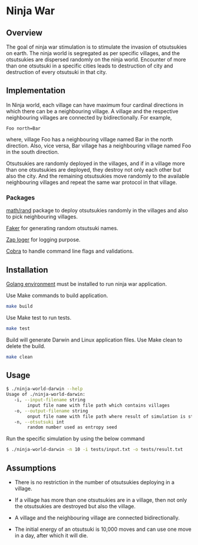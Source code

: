 # Ninja War

## Overview

The goal of ninja war stimulation is to stimulate the
invasion of otsutsukies on earth.
The ninja world is segregated
as per specific villages, and the otsutsukies are dispersed randomly on the ninja world.
Encounter of more than one otsutsuki in a specific cities leads to destruction of city and
destruction of every otsutsuki in that city.

## Implementation

In Ninja world, each village can have maximum four cardinal directions in which there can be a neighbouring village.
A village and the respective neighbouring villages are connected by bidirectionally. For example,

```
Foo north=Bar
```

where, village Foo has a neighbouring village named Bar in the north direction. Also, vice versa, Bar village has a
neighbouring village named Foo in the south direction.

Otsutsukies are randomly deployed in the villages, and if in a village more than one otsutsukies are deployed, they
destroy not only each other but also the city. And the remaining otsutsukies move randomly to the available neighbouring
villages and repeat the same war protocol in that village.

### Packages

[math/rand](https://golang.org/pkg/math/rand/) package to deploy otsutsukies randomly in the villages and also to pick
neighbouring villages.

[Faker](https://pkg.go.dev/syreclabs.com/go/faker) for generating random otsutsuki names.

[Zap loger](https://pkg.go.dev/go.uber.org/zap) for logging purpose.

[Cobra](https://github.com/spf13/cobra) to handle command line flags and validations.

## Installation

[Golang environment](https://golang.org/doc/install) must be installed to run ninja war application.

Use Make commands to build application.

```bash
make build
```

Use Make test to run tests.

```bash
make test
```

Build will generate Darwin and Linux application files. Use Make clean to delete the build.

```bash
make clean
```

## Usage

```bash
$ ./ninja-world-darwin --help
Usage of ./ninja-world-darwin:
   -i, --input-filename string
        input file name with file path which contains villages
   -o, --output-filename string
        onput file name with file path where result of simulation is stored
   -n, --otsutsuki int
        random number used as entropy seed
```

Run the specific simulation by using the below command

```bash
$ ./ninja-world-darwin -n 10 -i tests/input.txt -o tests/result.txt   
```

## Assumptions

* There is no restriction in the number of otsutsukies deploying in a village.

* If a village has more than one otsutsukies are in a village, then not only the otsutsukies are destroyed but also the
  village.

* A village and the neighbouring village are connected bidirectionally.

* The initial energy of an otsutsuki is 10,000 moves and can use one move in a day, after which it will die. 